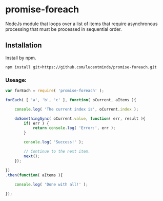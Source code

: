 # promise-foreach
NodeJs module that loops over a list of items that require asynchronous processing that must be processed in sequential order.

## Installation

Install by npm.

```shell
npm install git+https://github.com/lucentminds/promise-foreach.git
```

### Useage:

```js
var forEach = require( 'promise-foreach' );

forEach( [ 'a', 'b', 'c' ], function( oCurrent, aItems ){

    console.log( 'The current index is', oCurrent.index );

    doSomethingSync( oCurrent.value, function( err, result ){
        if( err ) {
            return console.log( 'Error:', err );
        }

        console.log( 'Success!' );

        // Continue to the next item.
        next();
    });

})
.then(function( aItems ){
    
    console.log( 'Done with all!' );

});
```
